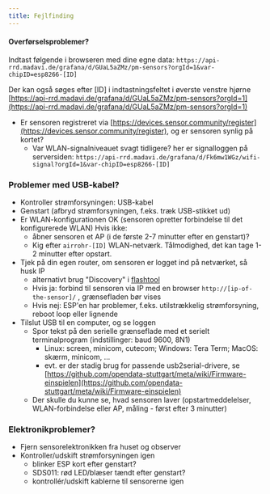 ```yaml
---
title: Fejlfinding
---
```


#### Overførselsproblemer?
Indtast følgende i browseren med dine egne data:
`https://api-rrd.madavi.de/grafana/d/GUaL5aZMz/pm-sensors?orgId=1&var-chipID=esp8266-[ID]`

Der kan også søges efter [ID] i indtastningsfeltet i øverste venstre hjørne [https://api-rrd.madavi.de/grafana/d/GUaL5aZMz/pm-sensors?orgId=1](https://api-rrd.madavi.de/grafana/d/GUaL5aZMz/pm-sensors?orgId=1)

* Er sensoren registreret via [https://devices.sensor.community/register](https://devices.sensor.community/register), og er sensoren synlig på kortet?
    * Var WLAN-signalniveauet svagt tidligere?
      her er signalloggen på serversiden: `https://api-rrd.madavi.de/grafana/d/Fk6mw1WGz/wifi-signal?orgId=1&var-chipID=esp8266-[ID]`


### Problemer med USB-kabel?
* Kontroller strømforsyningen: USB-kabel
* Genstart (afbryd strømforsyningen, f.eks. træk USB-stikket ud)
* Er WLAN-konfigurationen OK (sensoren opretter forbindelse til det konfigurerede WLAN) Hvis ikke:
    * åbner sensoren et AP (i de første 2-7 minutter efter en genstart)?
    * Kig efter `airrohr-[ID]` WLAN-netværk. Tålmodighed, det kan tage 1-2 minutter efter opstart.
* Tjek på din egen router, om sensoren er logget ind på netværket, så husk IP
    * alternativt brug "Discovery" i [flashtool](https://github.com/opendata-stuttgart/airrohr-firmware-flasher//)
    * Hvis ja: forbind til sensoren via IP med en browser `http://[ip-of-the-sensor]/` , grænsefladen bør vises
    * Hvis nej: ESP'en har problemer, f.eks. utilstrækkelig strømforsyning, reboot loop eller lignende
* Tilslut USB til en computer, og se loggen
    * Spor tekst på den serielle grænseflade med et serielt terminalprogram (indstillinger: baud 9600, 8N1)
        * Linux: screen, minicom, cutecom; Windows: Tera Term; MacOS: skærm, minicom, ...
        * evt. er der stadig brug for passende usb2serial-drivere, se [https://github.com/opendata-stuttgart/meta/wiki/Firmware-einspielen](https://github.com/opendata-stuttgart/meta/wiki/Firmware-einspielen)
    * Der skulle du kunne se, hvad sensoren laver (opstartmeddelelser, WLAN-forbindelse eller AP, måling - først efter 3 minutter)

### Elektronikproblemer?
* Fjern sensorelektronikken fra huset og observer
* Kontroller/udskift strømforsyningen igen
    * blinker ESP kort efter genstart?
    * SDS011: rød LED/blæser tændt efter genstart?
    * kontrollér/udskift kablerne til sensorerne igen
